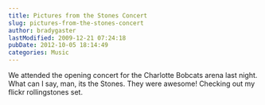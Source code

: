 ```yaml
---
title: Pictures from the Stones Concert
slug: pictures-from-the-stones-concert
author: bradygaster
lastModified: 2009-12-21 07:24:18
pubDate: 2012-10-05 18:14:49
categories: Music
---
```


We attended the opening concert for the Charlotte Bobcats arena last night. What can I say, man, its the Stones. They were awesome! Checking out my flickr
<a>rollingstones</a>  set.

